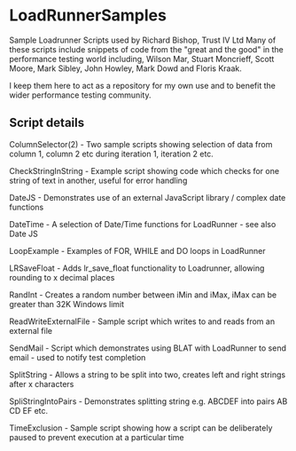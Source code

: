 LoadRunnerSamples
=================

Sample Loadrunner Scripts used by Richard Bishop, Trust IV Ltd
Many of these scripts include snippets of code from the "great and the good" 
in the performance testing world including, Wilson Mar, Stuart Moncrieff, 
Scott Moore, Mark Sibley, John Howley, Mark Dowd and Floris Kraak.

I keep them here to act as a repository for my own use and to benefit the
wider performance testing community.  

Script details
--------------

ColumnSelector(2)     - Two sample scripts showing selection of data from column 1, column 2 etc during iteration 1, iteration 2 etc.

CheckStringInString   - Example script showing code which checks for one string of text in another, useful for error handling

DateJS 				  - Demonstrates use of an external JavaScript library / complex date functions

DateTime              - A selection of Date/Time functions for LoadRunner - see also Date JS

LoopExample           - Examples of FOR, WHILE and DO loops in LoadRunner

LRSaveFloat           - Adds lr_save_float functionality to Loadrunner, allowing rounding to x decimal places

RandInt               - Creates a random number between iMin and iMax, iMax can be greater than 32K Windows limit

ReadWriteExternalFile - Sample script which writes to and reads from an external file

SendMail              - Script which demonstrates using BLAT with LoadRunner to send email - used to notify test completion

SplitString           - Allows a string to be split into two, creates left and right strings after x characters

SpliStringIntoPairs   - Demonstrates splitting string e.g. ABCDEF into pairs AB CD EF etc.

TimeExclusion         - Sample script showing how a script can be deliberately paused to prevent execution at a particular time
